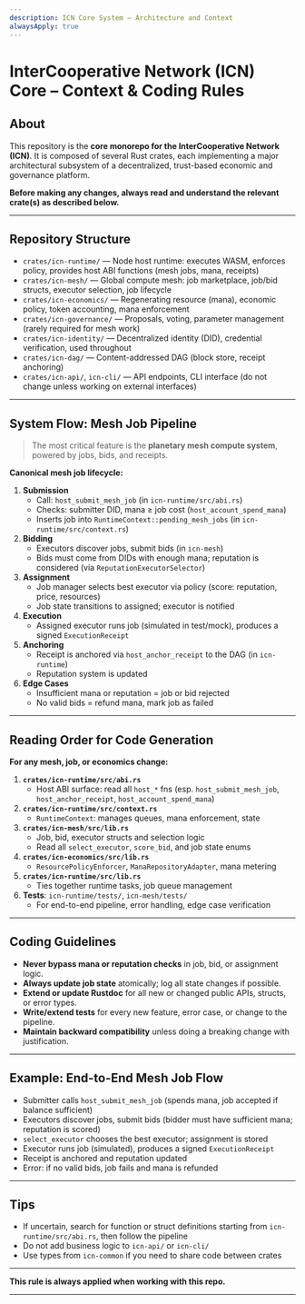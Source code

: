 ```yaml
---
description: ICN Core System – Architecture and Context
alwaysApply: true
---
```


# InterCooperative Network (ICN) Core – Context & Coding Rules

## About

This repository is the **core monorepo for the InterCooperative Network (ICN)**. It is composed of several Rust crates, each implementing a major architectural subsystem of a decentralized, trust-based economic and governance platform.

**Before making any changes, always read and understand the relevant crate(s) as described below.**

---

## Repository Structure

- `crates/icn-runtime/` — Node host runtime: executes WASM, enforces policy, provides host ABI functions (mesh jobs, mana, receipts)
- `crates/icn-mesh/` — Global compute mesh: job marketplace, job/bid structs, executor selection, job lifecycle
- `crates/icn-economics/` — Regenerating resource (mana), economic policy, token accounting, mana enforcement
- `crates/icn-governance/` — Proposals, voting, parameter management (rarely required for mesh work)
- `crates/icn-identity/` — Decentralized identity (DID), credential verification, used throughout
- `crates/icn-dag/` — Content-addressed DAG (block store, receipt anchoring)
- `crates/icn-api/`, `icn-cli/` — API endpoints, CLI interface (do not change unless working on external interfaces)

---

## System Flow: Mesh Job Pipeline

> The most critical feature is the **planetary mesh compute system**, powered by jobs, bids, and receipts.

**Canonical mesh job lifecycle:**

1. **Submission**
    - Call: `host_submit_mesh_job` (in `icn-runtime/src/abi.rs`)
    - Checks: submitter DID, mana ≥ job cost (`host_account_spend_mana`)
    - Inserts job into `RuntimeContext::pending_mesh_jobs` (in `icn-runtime/src/context.rs`)
2. **Bidding**
    - Executors discover jobs, submit bids (in `icn-mesh`)
    - Bids must come from DIDs with enough mana; reputation is considered (via `ReputationExecutorSelector`)
3. **Assignment**
    - Job manager selects best executor via policy (score: reputation, price, resources)
    - Job state transitions to assigned; executor is notified
4. **Execution**
    - Assigned executor runs job (simulated in test/mock), produces a signed `ExecutionReceipt`
5. **Anchoring**
    - Receipt is anchored via `host_anchor_receipt` to the DAG (in `icn-runtime`)
    - Reputation system is updated
6. **Edge Cases**
    - Insufficient mana or reputation = job or bid rejected
    - No valid bids = refund mana, mark job as failed

---

## Reading Order for Code Generation

**For any mesh, job, or economics change:**

1. **`crates/icn-runtime/src/abi.rs`**
   - Host ABI surface: read all `host_*` fns (esp. `host_submit_mesh_job`, `host_anchor_receipt`, `host_account_spend_mana`)
2. **`crates/icn-runtime/src/context.rs`**
   - `RuntimeContext`: manages queues, mana enforcement, state
3. **`crates/icn-mesh/src/lib.rs`**
   - Job, bid, executor structs and selection logic
   - Read all `select_executor`, `score_bid`, and job state enums
4. **`crates/icn-economics/src/lib.rs`**
   - `ResourcePolicyEnforcer`, `ManaRepositoryAdapter`, mana metering
5. **`crates/icn-runtime/src/lib.rs`**
   - Ties together runtime tasks, job queue management
6. **Tests**: `icn-runtime/tests/`, `icn-mesh/tests/`
   - For end-to-end pipeline, error handling, edge case verification

---

## Coding Guidelines

- **Never bypass mana or reputation checks** in job, bid, or assignment logic.
- **Always update job state** atomically; log all state changes if possible.
- **Extend or update Rustdoc** for all new or changed public APIs, structs, or error types.
- **Write/extend tests** for every new feature, error case, or change to the pipeline.
- **Maintain backward compatibility** unless doing a breaking change with justification.

---

## Example: End-to-End Mesh Job Flow

- Submitter calls `host_submit_mesh_job` (spends mana, job accepted if balance sufficient)
- Executors discover jobs, submit bids (bidder must have sufficient mana; reputation is scored)
- `select_executor` chooses the best executor; assignment is stored
- Executor runs job (simulated), produces a signed `ExecutionReceipt`
- Receipt is anchored and reputation updated
- Error: if no valid bids, job fails and mana is refunded

---

## Tips

- If uncertain, search for function or struct definitions starting from `icn-runtime/src/abi.rs`, then follow the pipeline
- Do not add business logic to `icn-api/` or `icn-cli/`
- Use types from `icn-common` if you need to share code between crates

---

**This rule is always applied when working with this repo.**

---
